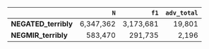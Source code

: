 |                      |       `N` |      `f1` |   `adv_total` |
|:---------------------|----------:|----------:|--------------:|
| **NEGATED_terribly** | 6,347,362 | 3,173,681 |        19,801 |
| **NEGMIR_terribly**  |   583,470 |   291,735 |         2,196 |